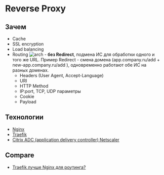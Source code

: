 # Reverse Proxy

## Зачем

- Cache
- SSL encryption
- Load balancing
- Routing ![arch](https://docs.citrix.com/en-us/citrix-adc/media/csw-lbconfiguration.png) - __без Redirect__, подмена ИС для обработки одного и того же URL. Пример Redirect - смена домена (app.company.ru/add + new-app.company.ru/add ), одновременно работают обе ИС на разных доменах.
	- Headers (User Agent, Accept-Language)	
	- URI
	- HTTP Method
	- IP:port, TCP, UDP параметры
	- Cookie
	- Payload


## Технологии

- [Nginx](../../technology/middleware/proxy.nginx.md)
- [Traefik](../../technology/middleware/router.traefik.md)
- [Citrix ADC (application delivery controller) Netscaler](https://docs.citrix.com/en-us/citrix-adc/current-release/content-switching.html)

## Compare

- [Traefik лучше Nginx для роутинга?](https://s3rius.blog/traefik)